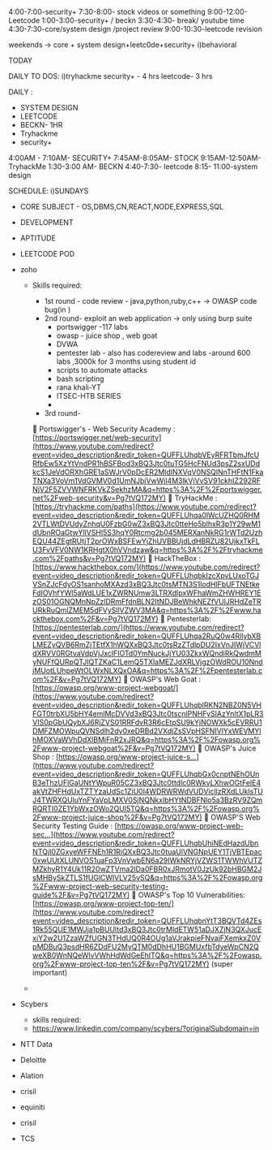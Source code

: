 
4:00-7:00-security+
7:30-8:00- stock videos or something
9:00-12:00- Leetcode
1:00-3:00-security+ / beckn
3:30-4:30- break/ youtube time
4:30-7:30-core/system design /project review
9:00-10:30-leetcode revision

weekends -> core + system design+leetc0de+security+
	i)behavioral


TODAY

DAILY TO DOS:
i)tryhackme 
security+ - 4 hrs
leetcode- 3 hrs


DAILY :
- SYSTEM DESIGN 
- LEETCODE
- BECKN- 1HR
- Tryhackme
- security+


4:00AM - 7:10AM- SECURITY+
7:45AM-8:05AM- STOCK
9:15AM-12:50AM-TryhackMe 
1:30-3:00 AM- BECKN
4:40-7:30- leetcode
8:15- 11:00-system design

SCHEDULE:
i)SUNDAYS
- CORE SUBJECT - OS,DBMS,CN,REACT,NODE,EXPRESS,SQL
- DEVELOPMENT
- APTITUDE
- LEETCODE POD 

- zoho
	- Skills required:
		- 1st round - code review - java,python,ruby,c++ -> OWASP code bug(in )
		- 2nd round- exploit an web application -> only using burp suite
			- portswigger -117 labs
			- owasp - juice shop , web goat
			- DVWA
			- pentester lab -  also has codereview and labs -around 600 labs ,3000k for 3 months using student id
			- scripts to automate attacks
			- bash scripting
			- rana khali-YT
			- ITSEC-HTB SERIES
			- 
		- 3rd round- 
		  
		📌 Portswigger's - Web Security Academy : [https://portswigger.net/web-security](https://www.youtube.com/redirect?event=video_description&redir_token=QUFFLUhqbVEyRFRTbmJfcURfbEw5XzYtVndPR1hBSFBod3xBQ3Jtc0tuTG5HcFNUd3psZ2sxUDdkcS1JeVdORXhGRE1aSWJrV0pDcER2MldINXVqV0NSQlNnTHFtN1FkaTNXa3VoVm1VdGVMV0d1UmNJbjVwWjl4M3lkVjVvSV91ckhIZ292RFNjV2F5ZVVWNFRKVkZSekhzMA&q=https%3A%2F%2Fportswigger.net%2Fweb-security&v=Pg7tVQ172MY) 📌 TryHackMe : [https://tryhackme.com/paths](https://www.youtube.com/redirect?event=video_description&redir_token=QUFFLUhqa0lWcUZHQ0RHM2VTLWtDVUdyZnhqU0FzbG0wZ3xBQ3Jtc0tteHo5blhxR3p1Y29wM1dUbnROaGtwYllVSHl5S3hqY0Rtcmg2b045MERXanNkRG1rWTd2UzhEQU44ZEgtRUtjT2prOWxBSFEwYjZhUVBBUjdLdHBRZU82UjkxTkFLU3FvVFV0NW1KRHgtX0hVVndzaw&q=https%3A%2F%2Ftryhackme.com%2Fpaths&v=Pg7tVQ172MY) 📌 HackTheBox : [https://www.hackthebox.com/](https://www.youtube.com/redirect?event=video_description&redir_token=QUFFLUhqbkIzcXpvLUxoTGJVSnZJcFdyOS1sanhoMXAzd3xBQ3Jtc0tsMTN3S1lodHlFbUFTNEtkeFdIOVhfYWl5aWdLUE1xZWRNUmw3LTRXdlpxWFhaWmZHWHREY1EzOS01OGNQMnNpZzlDRmFfdnBLN2ItNDJBeWhkNEZfVUlJRHdZeTRURkRuQmlZMEM5dFVySllVZWV3MA&q=https%3A%2F%2Fwww.hackthebox.com%2F&v=Pg7tVQ172MY) 📌 Pentesterlab: [https://pentesterlab.com/](https://www.youtube.com/redirect?event=video_description&redir_token=QUFFLUhqa2RuQ0w4RllybXBLMEZyQVB6RmZjTEtfX1hWQXxBQ3Jtc0tsRzZTdlpDU2IxVnJIWjVCVldXRVV0RGtvaVdpVjJxclFIOTd0YmNuckJjYU03ZkxWQndiRkQwdmMyNUFfQURpQTJIQTZKaC1LemQ5TXlaMEZJdXRLVjgzOWdROU10NndjMUotLUhpeWtOLWxNLXQxOA&q=https%3A%2F%2Fpentesterlab.com%2F&v=Pg7tVQ172MY) 📌 OWASP's Web Goat : [https://owasp.org/www-project-webgoat/](https://www.youtube.com/redirect?event=video_description&redir_token=QUFFLUhqblRKN2NBZ0N5VHFGT0trbXU5bHY4emlMcDVVd3xBQ3Jtc0tscnlPNHFySlAzYnltX1pLR3VIS0pGbUQybXJ6RjZVS01RRFdvR3R6cEtpSU9kYjNOWXk5cEVRRU1DMFZMOWpuQVNSdlh2dy0xeDRBd2VXdjZsSVpHSFNIVlYxWEVMYlhMOXVaWVhDdXlBMjFnR2xJRQ&q=https%3A%2F%2Fowasp.org%2Fwww-project-webgoat%2F&v=Pg7tVQ172MY) 📌 OWASP's Juice Shop : [https://owasp.org/www-project-juice-s...](https://www.youtube.com/redirect?event=video_description&redir_token=QUFFLUhqbGx0cnptNEhOUnB3eThzUFlGaUNtYWpuR05CZ3xBQ3Jtc0ttdlc0RWkyLXhwOGtFelE4akVtZHFHdUxTZTYzaUdSc1ZiU0l4WDRWRWdVUDVicllzRXdLUklsTUJ4TWRXQUluYnFYaVpLMXV0SjNQNkxlbHYtNDBFNlo5a3BzRV9ZQmRQRTI0ZE1YbWxzOWo2QUl5TQ&q=https%3A%2F%2Fowasp.org%2Fwww-project-juice-shop%2F&v=Pg7tVQ172MY) 📌 OWASP'S Web Security Testing Guide : [https://owasp.org/www-project-web-sec...](https://www.youtube.com/redirect?event=video_description&redir_token=QUFFLUhqbUhiNEdHazdUbnNTQjI0ZGxyeWFFNEh1R1RiQXxBQ3Jtc0tuaUlVNGNpUEY1TjVBTEpac0xwUUtXLUNVOS1uaFp3VnVwbEN6a29IWkNRYjVZWS1TWWhVUTZMZkhyR1Y4Uk11R20wZTVma2lDa0FBR0xJRmotV0JzUk92bHBGM2JsMHBySkZTLS1fUGlCWlVLV25vSQ&q=https%3A%2F%2Fowasp.org%2Fwww-project-web-security-testing-guide%2F&v=Pg7tVQ172MY) 📌 OWASP's Top 10 Vulnerabilities: [https://owasp.org/www-project-top-ten/](https://www.youtube.com/redirect?event=video_description&redir_token=QUFFLUhqbnYtT3BQVTd4ZEs1Rk55QUE1MWJja1pBUUltd3xBQ3Jtc0trMldETW51aDJXZjN3QXJucExiY2w2U1ZzaWZfUGN3THdUQ0R4OUg1aVJrakpieFNvajFXemkxZ0VpMDBuQ3psdHR6ZDdFU2MyQTM0dDhHU1BGMUxfbTdyeWpCN2QweXB0WnNQeWlvVWhHdWdGeEhITQ&q=https%3A%2F%2Fowasp.org%2Fwww-project-top-ten%2F&v=Pg7tVQ172MY) (super important)
	- 
- Scybers
	- skills required:
	- https://www.linkedin.com/company/scybers/?originalSubdomain=in

- NTT Data
- Deloitte
- Alation
- crisil
- equiniti
- crisil
- TCS
